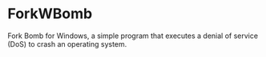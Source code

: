 # ForkWBomb
Fork Bomb for Windows, a simple program that executes a denial of service (DoS) to crash an operating system.
